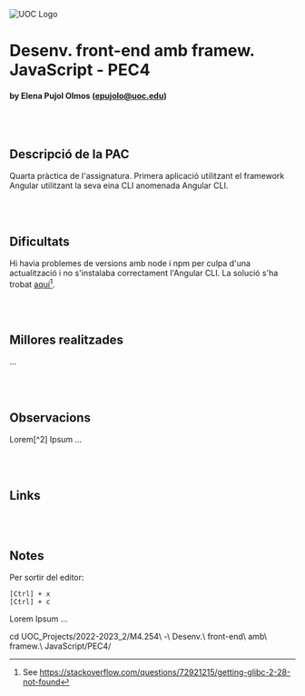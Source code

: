 ![UOC Logo](/images/uoc_masterbrand_2linies_posititiu.jpg)

# Desenv. front-end amb framew. JavaScript - PEC4
#### by Elena Pujol Olmos (epujolo@uoc.edu)


<br><br>
## Descripció de la PAC

Quarta pràctica de l'assignatura.
Primera aplicació utilitzant el framework Angular utilitzant la seva eina CLI anomenada Angular CLI.

<br><br>
## Dificultats

Hi havia problemes de versions amb node i npm per culpa d'una actualització i no s'instalaba correctament l'Angular CLI. La solució s'ha trobat [aquí](https://stackoverflow.com/questions/72921215/getting-glibc-2-28-not-found)[^1].

<br><br>
## Millores realitzades

...

<br><br>
## Observacions

Lorem[^2] Ipsum ...

<br><br>
## Links

[^1]: See https://stackoverflow.com/questions/72921215/getting-glibc-2-28-not-found

<br><br>
## Notes

Per sortir del editor:

    [Ctrl] + x
    [Ctrl] + c


Lorem Ipsum ...


 cd UOC_Projects/2022-2023_2/M4.254\ -\ Desenv.\ front-end\ amb\ framew.\ JavaScript/PEC4/

